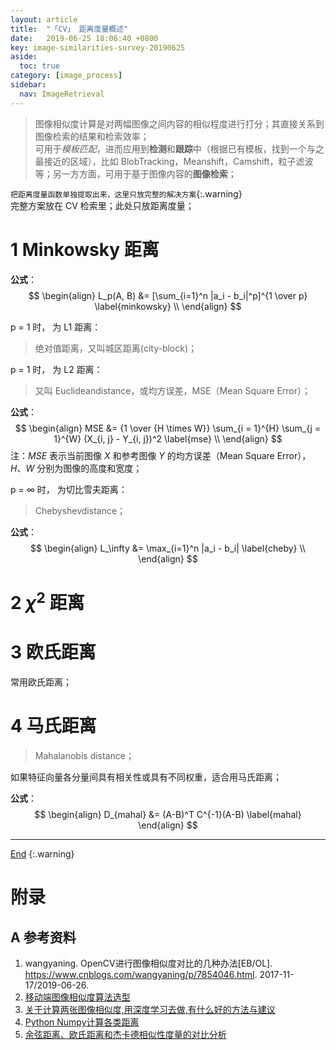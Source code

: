 ```yaml
---
layout: article
title:  "「CV」 距离度量概述"
date:   2019-06-25 18:06:40 +0800
key: image-similarities-survey-20190625
aside:
  toc: true
category: [image_process]
sidebar:
  nav: ImageRetrieval
---
```

<span id='head'></span>  

>图像相似度计算是对两幅图像之间内容的相似程度进行打分；其直接关系到图像检索的结果和检索效率；        
可用于*模板匹配*，进而应用到**检测**和**跟踪**中（根据已有模板，找到一个与之最接近的区域），比如 BlobTracking，Meanshift，Camshift，粒子滤波等；另一方方面，可用于基于图像内容的**图像检索**；    

<!--more-->  

`把距离度量函数单独提取出来，这里只放完整的解决方案`{:.warning}    
完整方案放在 CV 检索里；此处只放距离度量；    


# 1 Minkowsky 距离
**公式**：   
$$
\begin{align}
L_p(A, B) &= [\sum_{i=1}^n |a_i - b_i|^p]^{1 \over p} \label{minkowsky} \\   
\end{align}
$$

p = 1 时， 为 L1 距离：   
>绝对值距离，又叫城区距离(city-block)；       

p = 1 时， 为 L2 距离：    
>又叫 Euclideandistance，或均方误差，MSE（Mean Square Error）；         

**公式**：   
$$
\begin{align}
MSE &= {1 \over {H \times W}} \sum_{i = 1}^{H} \sum_{j = 1}^{W} (X_{i, j} - Y_{i, j})^2 \label{mse} \\   
\end{align}
$$
注：$MSE$ 表示当前图像 $X$ 和参考图像 $Y$ 的均方误差（Mean Square Error），$H$、$W$ 分别为图像的高度和宽度；    

p = $\infty$ 时， 为切比雪夫距离：   
>Chebyshevdistance；    

**公式**：   
$$
\begin{align}
L_\infty &= \max_{i=1}^n |a_i - b_i| \label{cheby} \\   
\end{align}
$$

# 2 $\chi^2$ 距离


# 3 欧氏距离
常用欧氏距离；   

# 4 马氏距离
>Mahalanobis distance；   

如果特征向量各分量间具有相关性或具有不同权重，适合用马氏距离；   

**公式**：   
$$
\begin{align}
D_{mahal} &= (A-B)^T C^{-1}(A-B) \label{mahal}
\end{align}
$$


-------------------  
[End](#head)
{:.warning}  


# 附录
## A 参考资料
1. wangyaning. OpenCV进行图像相似度对比的几种办法[EB/OL]. <https://www.cnblogs.com/wangyaning/p/7854046.html>. 2017-11-17/2019-06-26.  
1. [移动端图像相似度算法选型](https://www.jiqizhixin.com/articles/2018-10-24-14)    
1. [关于计算两张图像相似度,用深度学习去做,有什么好的方法与建议](https://www.zhihu.com/question/319373907)      
1. [Python Numpy计算各类距离](https://blog.csdn.net/qq_19707521/article/details/78479532)    
1. [余弦距离、欧氏距离和杰卡德相似性度量的对比分析](https://www.cnblogs.com/chaosimple/p/3160839.html)    
